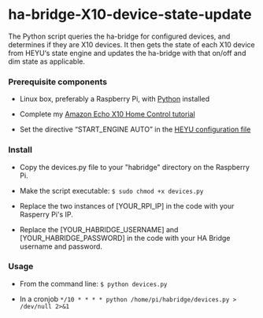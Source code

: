 # ha-bridge-X10-device-state-update
The Python script queries the ha-bridge for configured devices, and determines if they are X10 devices. It then gets the state of each X10 device from HEYU‘s state engine and updates the ha-bridge with that on/off and dim state as applicable.

<h3>Prerequisite components</h3>

* Linux box, preferably a Raspberry Pi, with <a href="https://www.python.org/">Python</a> installed

* Complete my <a href="http://coreyswrite.com/tips-tricks/amazon-echo-x10-home-control-updated/">Amazon Echo X10 Home Control tutorial</a>

* Set the directive “START_ENGINE AUTO” in the <a href="https://github.com/audiofreak9/HEYU-config-file-example/blob/master/x10config#L241">HEYU configuration file</a>

<h3>Install</h3>

* Copy the devices.py file to your "habridge" directory on the Raspberry Pi.

* Make the script executable: `$ sudo chmod +x devices.py`

* Replace the two instances of [YOUR_RPI_IP] in the code with your Rasperry Pi's IP.

* Replace the [YOUR_HABRIDGE_USERNAME] and [YOUR_HABRIDGE_PASSWORD] in the code with your HA Bridge username and password.

<h3>Usage</h3>

* From the command line: `$ python devices.py`

* In a cronjob `*/10 * * * * python /home/pi/habridge/devices.py > /dev/null 2>&1`
